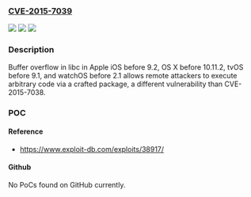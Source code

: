 ### [CVE-2015-7039](https://cve.mitre.org/cgi-bin/cvename.cgi?name=CVE-2015-7039)
![](https://img.shields.io/static/v1?label=Product&message=n%2Fa&color=blue)
![](https://img.shields.io/static/v1?label=Version&message=n%2Fa&color=blue)
![](https://img.shields.io/static/v1?label=Vulnerability&message=n%2Fa&color=brighgreen)

### Description

Buffer overflow in libc in Apple iOS before 9.2, OS X before 10.11.2, tvOS before 9.1, and watchOS before 2.1 allows remote attackers to execute arbitrary code via a crafted package, a different vulnerability than CVE-2015-7038.

### POC

#### Reference
- https://www.exploit-db.com/exploits/38917/

#### Github
No PoCs found on GitHub currently.

